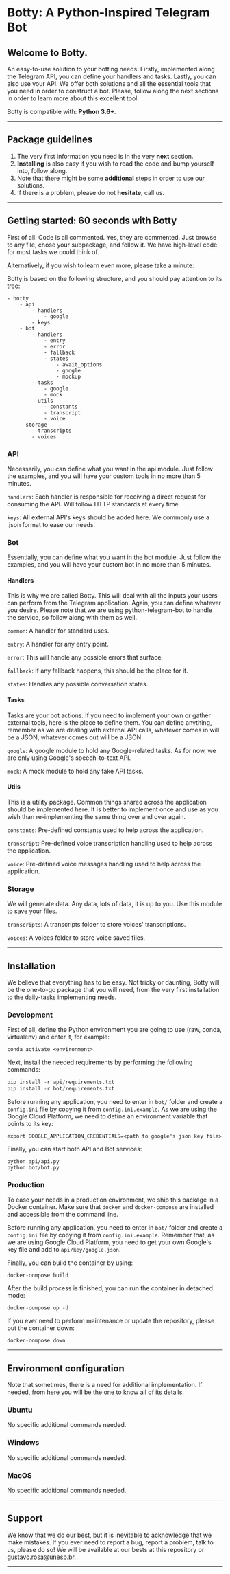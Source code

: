 # Botty: A Python-Inspired Telegram Bot

## Welcome to Botty.

An easy-to-use solution to your botting needs. Firstly, implemented along the Telegram API, you can define your handlers and tasks. Lastly, you can also use your API. We offer both solutions and all the essential tools that you need in order to construct a bot. Please, follow along the next sections in order to learn more about this excellent tool.

Botty is compatible with: **Python 3.6+**.

---

## Package guidelines

1. The very first information you need is in the very **next** section.
2. **Installing** is also easy if you wish to read the code and bump yourself into, follow along.
3. Note that there might be some **additional** steps in order to use our solutions.
4. If there is a problem, please do not **hesitate**, call us.

---

## Getting started: 60 seconds with Botty

First of all. Code is all commented. Yes, they are commented. Just browse to any file, chose your subpackage, and follow it. We have high-level code for most tasks we could think of.

Alternatively, if you wish to learn even more, please take a minute:

Botty is based on the following structure, and you should pay attention to its tree:

```
- botty
    - api
        - handlers
            - google
        - keys
    - bot
        - handlers
            - entry
            - error
            - fallback
            - states
                - await_options
                - google
                - mockup
        - tasks
            - google
            - mock
        - utils
            - constants
            - transcript
            - voice
    - storage
        - transcripts
        - voices
```

### API

Necessarily, you can define what you want in the api module. Just follow the examples, and you will have your custom tools in no more than 5 minutes.

```handlers```: Each handler is responsible for receiving a direct request for consuming the API. Will follow HTTP standards at every time.

```keys```: All external API's keys should be added here. We commonly use a .json format to ease our needs.

### Bot

Essentially, you can define what you want in the bot module. Just follow the examples, and you will have your custom bot in no more than 5 minutes.

#### Handlers

This is why we are called Botty. This will deal with all the inputs your users can perform from the Telegram application. Again, you can define whatever you desire. Please note that we are using python-telegram-bot to handle the service, so follow along with them as well.

```common```: A handler for standard uses.

```entry```: A handler for any entry point.

```error```: This will handle any possible errors that surface.

```fallback```: If any fallback happens, this should be the place for it.

```states```: Handles any possible conversation states.

#### Tasks

Tasks are your bot actions. If you need to implement your own or gather external tools, here is the place to define them. You can define anything, remember as we are dealing with external API calls, whatever comes in will be a JSON, whatever comes out will be a JSON.

```google```: A google module to hold any Google-related tasks. As for now, we are only using Google's speech-to-text API.

```mock```: A mock module to hold any fake API tasks.

#### Utils

This is a utility package. Common things shared across the application should be implemented here. It is better to implement once and use as you wish than re-implementing the same thing over and over again.

```constants```: Pre-defined constants used to help across the application.

```transcript```: Pre-defined voice transcription handling used to help across the application.

```voice```: Pre-defined voice messages handling used to help across the application.

### Storage

We will generate data. Any data, lots of data, it is up to you. Use this module to save your files.

```transcripts```: A transcripts folder to store voices' transcriptions.

```voices```: A voices folder to store voice saved files.

---

## Installation

We believe that everything has to be easy. Not tricky or daunting, Botty will be the one-to-go package that you will need, from the very first installation to the daily-tasks implementing needs.

### Development

First of all, define the Python environment you are going to use (raw, conda, virtualenv) and enter it, for example:

```
conda activate <environment>
```

Next, install the needed requirements by performing the following commands:

```Python
pip install -r api/requirements.txt
pip install -r bot/requirements.txt
```

Before running any application, you need to enter in ```bot/``` folder and create a ```config.ini``` file by copying it from ```config.ini.example```. As we are using the Google Cloud Platform, we need to define an environment variable that points to its key:

```
export GOOGLE_APPLICATION_CREDENTIALS=<path to google's json key file>
```

Finally, you can start both API and Bot services:

```
python api/api.py
python bot/bot.py
```

### Production

To ease your needs in a production environment, we ship this package in a Docker container. Make sure that ```docker``` and ```docker-compose``` are installed and accessible from the command line.

Before running any application, you need to enter in ```bot/``` folder and create a ```config.ini``` file by copying it from ```config.ini.example```. Remember that, as we are using Google Cloud Platform, you need to get your own Google's key file and add to ```api/key/google.json```.

Finally, you can build the container by using:

```
docker-compose build
```

After the build process is finished, you can run the container in detached mode:

```
docker-compose up -d
```

If you ever need to perform maintenance or update the repository, please put the container down:

```
docker-compose down
```

---

## Environment configuration

Note that sometimes, there is a need for additional implementation. If needed, from here you will be the one to know all of its details.

### Ubuntu

No specific additional commands needed.

### Windows

No specific additional commands needed.

### MacOS

No specific additional commands needed.

---

## Support

We know that we do our best, but it is inevitable to acknowledge that we make mistakes. If you ever need to report a bug, report a problem, talk to us, please do so! We will be available at our bests at this repository or gustavo.rosa@unesp.br.

---